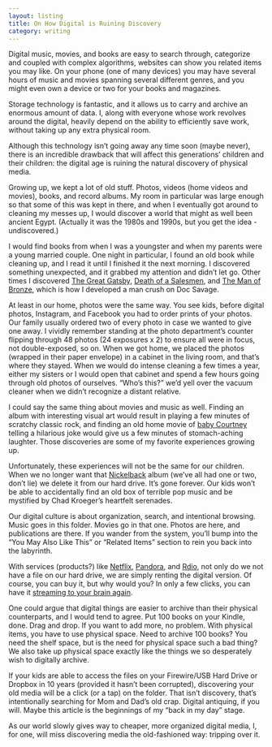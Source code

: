 ```yaml
---
layout: listing
title: On How Digital is Ruining Discovery
category: writing
---
```


Digital music, movies, and books are easy to search through, categorize and coupled with complex algorithms, websites can show you related items you may like. On your phone (one of many devices) you may have several hours of music and movies spanning several different genres, and you might even own a device or two for your books and magazines.

Storage technology is fantastic, and it allows us to carry and archive an enormous amount of data. I, along with everyone whose work revolves around the digital, heavily depend on the ability to efficiently save work, without taking up any extra physical room. 

Although this technology isn’t going away any time soon (maybe never), there is an incredible drawback that will affect this generations’ children and their children: the digital age is ruining the natural discovery of physical media.

Growing up, we kept a lot of old stuff. Photos, videos (home videos and movies), books, and record albums. My room in particular was large enough so that some of this was kept in there, and when I eventually got around to cleaning my messes up, I would discover a world that might as well been ancient Egypt. (Actually it was the 1980s and 1990s, but you get the idea - undiscovered.)

I would find books from when I was a youngster and when my parents were a young married couple. One night in particular, I found an old book while cleaning up, and I read it until I finished it the next morning. I discovered something unexpected, and it grabbed my attention and didn’t let go. Other times I discovered <a href="http://en.wikipedia.org/wiki/The_Great_Gatsby">The Great Gatsby</a>, <a href="http://en.wikipedia.org/wiki/Death_of_a_Salesman">Death of a Salesmen</a>, and <a href="http://en.wikipedia.org/wiki/Doc_Savage">The Man of Bronze</a>, which is how I developed a man crush on Doc Savage.

At least in our home, photos were the same way. You see kids, before digital photos, Instagram, and Facebook you had to order prints of your photos. Our family usually ordered two of every photo in case we wanted to give one away. I vividly remember standing at the photo department’s counter flipping through 48 photos (24 exposures x 2) to ensure all were in focus, not double-exposed, so on. When we got home, we placed the photos (wrapped in their paper envelope) in a cabinet in the living room, and that’s where they stayed. When we would do intense cleaning a few times a year, either my sisters or I would open that cabinet and spend a few hours going through old photos of ourselves. “Who’s this?” we’d yell over the vacuum cleaner when we didn’t recognize a distant relative. 

I could say the same thing about movies and music as well. Finding an album with interesting visual art would result in playing a few minutes of scratchy classic rock, and finding an old home movie of <a href="http://twitter.com/crushing93" title="The name that my sister and I gave our youngest sibling, referring to her as a baby. Clever, we know. ">baby Courtney</a> telling a hilarious joke would give us a few minutes of stomach-aching laughter. Those discoveries are some of my favorite experiences growing up.

Unfortunately, these experiences will not be the same for our children. When we no longer want that <a href="http://www.youtube.com/watch?feature=player_detailpage&amp;v=BB0DU4DoPP4&amp;noredirect=1#t=01s">Nickelback</a> album (we’ve all had one or two, don’t lie) we delete it from our hard drive. It’s gone forever. Our kids won’t be able to accidentally find an old box of terrible pop music and be mystified by Chad Kroeger’s heartfelt serenades.

Our digital culture is about organization, search, and intentional browsing. Music goes in this folder. Movies go in that one. Photos are here, and publications are there. If you wander from the system, you’ll bump into the “You May Also Like This” or “Related Items” section to rein you back into the labyrinth.

With services (products?) like <a href="http://netflix.com">Netflix</a>, <a href="http://pandora.com">Pandora</a>, and <a href="http://rdio.com">Rdio</a>, not only do we not have a file on our hard drive, we are simply renting the digital version. Of course, you can buy it, but why would you? In only a few clicks, you can have it <a href="http://twitter.com/jasonvanlue/status/205378987344670721">streaming to your brain again</a>.

One could argue that digital things are easier to archive than their physical counterparts, and I would tend to agree. Put 100 books on your Kindle, done. Drag and drop. If you want to add more, no problem. With physical items, you have to use physical space. Need to archive 100 books? You need the shelf space, but is the need for physical space such a bad thing? We also take up physical space exactly like the things we so desperately wish to digitally archive.

If your kids are able to access the files on your Firewire/USB Hard Drive or Dropbox in 10 years (provided it hasn’t been corrupted), discovering your old media will be a click (or a tap) on the folder. That isn’t discovery, that’s intentionally searching for Mom and Dad’s old crap. Digital antiquing, if you will. Maybe this article is the beginnings of my “back in my day” stage.

As our world slowly gives way to cheaper, more organized digital media, I, for one, will miss discovering media the old-fashioned way: tripping over it.